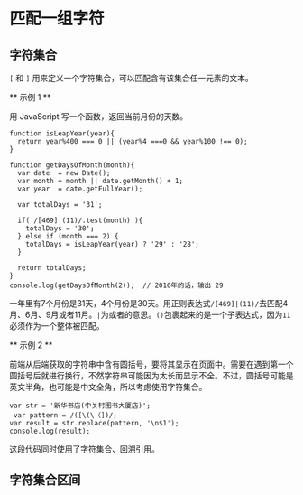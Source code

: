 # 匹配一组字符

## 字符集合

`[` 和 `]` 用来定义一个字符集合，可以匹配含有该集合任一元素的文本。

** 示例 1 **

用 JavaScript 写一个函数，返回当前月份的天数。

```
function isLeapYear(year){
  return year%400 === 0 || (year%4 ===0 && year%100 !== 0);
}

function getDaysOfMonth(month){
  var date  = new Date();
  var month = month || date.getMonth() + 1;
  var year  = date.getFullYear();

  var totalDays = '31';

  if( /[469]|(11)/.test(month) ){
    totalDays = '30';
  } else if (month === 2) {
    totalDays = isLeapYear(year) ? '29' : '28';
  }

  return totalDays;
}
console.log(getDaysOfMonth(2));  // 2016年的话，输出 29
```

一年里有7个月份是31天，4个月份是30天。用正则表达式`/[469]|(11)/`去匹配4月、6月、9月或者11月。`|`为或者的意思。`()`包裹起来的是一个子表达式，因为`11`必须作为一个整体被匹配。

** 示例 2 **

前端从后端获取的字符串中含有圆括号，要将其显示在页面中。需要在遇到第一个圆括号后就进行换行，不然字符串可能因为太长而显示不全。不过，圆括号可能是英文半角，也可能是中文全角，所以考虑使用字符集合。

```
var str = '新华书店(中关村图书大厦店)';
 var pattern = /([\(\（])/;
var result = str.replace(pattern, '\n$1');
console.log(result);
```

这段代码同时使用了字符集合、回溯引用。

## 字符集合区间

